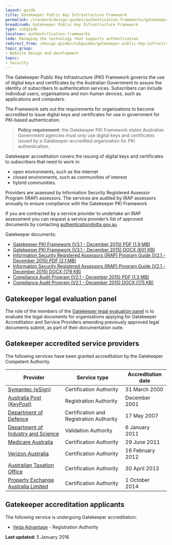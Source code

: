 ```yaml
---
layout: guide
title: Gatekeeper Public Key Infrastructure Framework
permalink: /standard/design-guides/authentication-frameworks/gatekeeper-public-key-infrastructure-framework/
breadcrumb: Gatekeeper Public Key Infrastructure Framework
type: subguide
localnav: authentification-frameworks
lede: Managing the technology that supports authentication
redirect_from: /design-guides/subguides/gatekeeper-public-key-infrastructure-framework
topic_group:
- Website design and development
topic:
- Security
---
```

The Gatekeeper Public Key Infrastructure (PKI) Framework governs the use of digital keys and certificates by the Australian Government to assure the identity of subscribers to authentication services. Subscribers can include individual users, organisations and non-human devices, such as applications and computers.

The Framework sets out the requirements for organisations to become accredited to issue digital keys and certificates for use in government for PKI-based authentication.

> **Policy requirement**: the Gatekeeper PKI Framework states Australian Government agencies must only use digital keys and certificates issued by a Gatekeeper-accredited organisation for PKI authentication.

Gatekeeper accreditation covers the issuing of digital keys and certificates to subscribers that need to work in:

- open environments, such as the internet
- closed environments, such as communities of interest
- hybrid communities.

Providers are assessed by Information Security Registered Assessor Program (IRAP) assessors. The services are audited by IRAP assessors annually to ensure compliance with the Gatekeeper PKI Framework.

If you are contracted by a service provider to undertake an IRAP assessment you can request a service provider’s list of approved documents by contacting [authentication@dta.gov.au](mailto:authentication@dta.gov.au)

Gatekeeper documents:

- [Gatekeeper PKI Framework (V3.1 - December 2015) PDF (1.9 MB)](/files/authentication-framework/Gatekeeper-PKI-Framework-v3_1.pdf)
- [Gatekeeper PKI Framework (V3.1 - December 2015) DOCX (601 KB)](/files/authentication-framework/Gatekeeper-PKI-Framework-v3_1.docx)
- [Information Security Registered Assessors (IRAP) Program Guide (V2.1 - December 2015) PDF (2.1 MB)](/files/authentication-framework/Gatekeeper-PKI-Framework-IRAP-Guide-v2_1.pdf)
- [Information Security Registered Assessors (IRAP) Program Guide (V2.1 - December 2015) DOCX (179 KB)](/files/authentication-framework/Gatekeeper-PKI-Framework-IRAP-Guide-v2_1.docx)
- [Compliance Audit Program (V2.1 - December 2015) PDF (1.3 MB)](/files/authentication-framework/Gatekeeper-PKI-Framework-Compliance-Audit-Program-v2_1.pdf)
- [Compliance Audit Program (V2.1 - December 2015) DOCX (175 KB)](/files/authentication-framework/Gatekeeper-PKI-Framework-Compliance-Audit-Program-v2_1.docx)

## Gatekeeper legal evaluation panel
 The role of the members of the [Gatekeeper legal evaluation panel](/standard/design-guides/authentication-frameworks/gatekeeper-legal-evaluation-panel/) is to evaluate the legal documents for organisations applying for Gatekeeper Accreditation and Service Providers amending previously approved legal documents submit, as part of their documentation suite.
 
## Gatekeeper accredited service providers

The following services have been granted accreditation by the Gatekeeper Competent Authority.

| Provider | Service type | Accreditation date |
| --- | --- | --- |
| [Symantec (eSign)](https://symantec-gatekeeper.com.au/) | Certification Authority | 31 March 2000 |
| [Australia Post (KeyPost)](http://auspost.com.au/business-solutions/electronic-authentication.html) | Registration Authority | December 2001 |
| [Department of Defence](http://www.defence.gov.au/pki/) | Certification and Registration Authority | 17 May 2007 |
| [Department of Industry and Science](http://vanguard.business.gov.au/Pages/default.aspx) | Validation Authority | 6 January 2011 |
| [Medicare Australia](http://www.humanservices.gov.au/health-professionals/services/public-key-infrastructure/) | Certification Authority | 29 June 2011 |
| [Verizon Australia](http://www.certificates-australia.com.au/) | Certification Authority | 16 February 2012 |
| [Australian Taxation Office](https://abr.gov.au/AUSkey/) | Certification Authority | 30 April 2013 |
| [Property Exchange Australia Limited](http://www.pexa.com.au/industry-safeguards/) | Certification Authority | 1 October 2014 |

## Gatekeeper accreditation applicants

The following service is undergoing Gatekeeper accreditation:

- [Veda Advantage](https://www.veda.com.au/) - Registration Authority

**Last updated:** 5 January 2016
